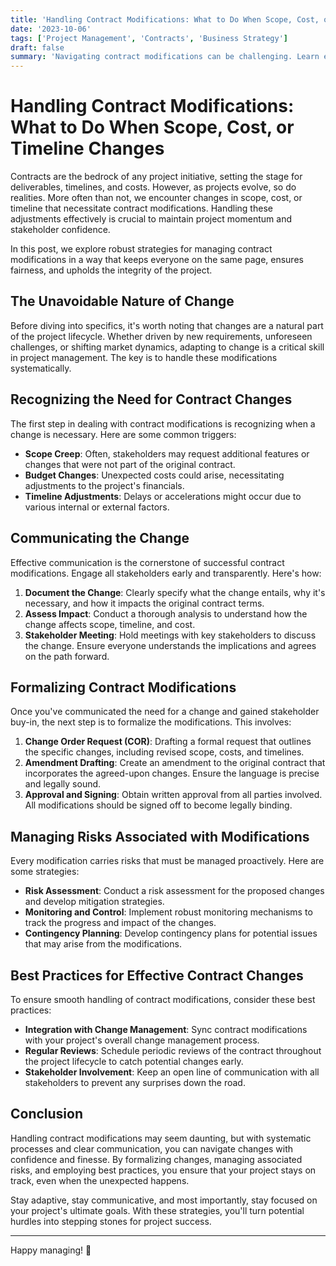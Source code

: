 ```yaml
---
title: 'Handling Contract Modifications: What to Do When Scope, Cost, or Timeline Changes'
date: '2023-10-06'
tags: ['Project Management', 'Contracts', 'Business Strategy']
draft: false
summary: 'Navigating contract modifications can be challenging. Learn effective strategies to handle changes in scope, cost, or timeline without disrupting your project flow.'
---
```


# Handling Contract Modifications: What to Do When Scope, Cost, or Timeline Changes

Contracts are the bedrock of any project initiative, setting the stage for deliverables, timelines, and costs. However, as projects evolve, so do realities. More often than not, we encounter changes in scope, cost, or timeline that necessitate contract modifications. Handling these adjustments effectively is crucial to maintain project momentum and stakeholder confidence.

In this post, we explore robust strategies for managing contract modifications in a way that keeps everyone on the same page, ensures fairness, and upholds the integrity of the project.

## The Unavoidable Nature of Change

Before diving into specifics, it's worth noting that changes are a natural part of the project lifecycle. Whether driven by new requirements, unforeseen challenges, or shifting market dynamics, adapting to change is a critical skill in project management. The key is to handle these modifications systematically.

## Recognizing the Need for Contract Changes

The first step in dealing with contract modifications is recognizing when a change is necessary. Here are some common triggers:

- **Scope Creep**: Often, stakeholders may request additional features or changes that were not part of the original contract. 
- **Budget Changes**: Unexpected costs could arise, necessitating adjustments to the project's financials.
- **Timeline Adjustments**: Delays or accelerations might occur due to various internal or external factors.

## Communicating the Change

Effective communication is the cornerstone of successful contract modifications. Engage all stakeholders early and transparently. Here's how:

1. **Document the Change**: Clearly specify what the change entails, why it's necessary, and how it impacts the original contract terms.
2. **Assess Impact**: Conduct a thorough analysis to understand how the change affects scope, timeline, and cost.
3. **Stakeholder Meeting**: Hold meetings with key stakeholders to discuss the change. Ensure everyone understands the implications and agrees on the path forward.

## Formalizing Contract Modifications

Once you've communicated the need for a change and gained stakeholder buy-in, the next step is to formalize the modifications. This involves:

1. **Change Order Request (COR)**: Drafting a formal request that outlines the specific changes, including revised scope, costs, and timelines.
2. **Amendment Drafting**: Create an amendment to the original contract that incorporates the agreed-upon changes. Ensure the language is precise and legally sound.
3. **Approval and Signing**: Obtain written approval from all parties involved. All modifications should be signed off to become legally binding.

## Managing Risks Associated with Modifications

Every modification carries risks that must be managed proactively. Here are some strategies:

- **Risk Assessment**: Conduct a risk assessment for the proposed changes and develop mitigation strategies.
- **Monitoring and Control**: Implement robust monitoring mechanisms to track the progress and impact of the changes.
- **Contingency Planning**: Develop contingency plans for potential issues that may arise from the modifications.

## Best Practices for Effective Contract Changes

To ensure smooth handling of contract modifications, consider these best practices:

- **Integration with Change Management**: Sync contract modifications with your project's overall change management process.
- **Regular Reviews**: Schedule periodic reviews of the contract throughout the project lifecycle to catch potential changes early.
- **Stakeholder Involvement**: Keep an open line of communication with all stakeholders to prevent any surprises down the road.

## Conclusion

Handling contract modifications may seem daunting, but with systematic processes and clear communication, you can navigate changes with confidence and finesse. By formalizing changes, managing associated risks, and employing best practices, you ensure that your project stays on track, even when the unexpected happens.

Stay adaptive, stay communicative, and most importantly, stay focused on your project's ultimate goals. With these strategies, you'll turn potential hurdles into stepping stones for project success.

---

Happy managing! 🚀
